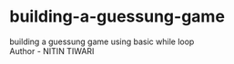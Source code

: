 # building-a-guessung-game
building a guessung game using basic while loop
<br>
Author - NITIN TIWARI
